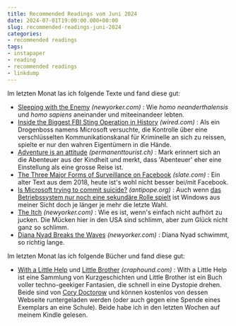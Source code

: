 ```yaml
---
title: Recommended Readings vom Juni 2024
date: 2024-07-01T19:00:00.000+00:00
slug: recommended-readings-juni-2024
categories:
- recommended readings
tags:
- instapaper
- reading
- recommended readings
- linkdump
---
```


Im letzten Monat las ich folgende Texte und fand diese gut:

- [Sleeping with the Enemy](https://www.newyorker.com/magazine/2011/08/15/sleeping-with-the-enemy) *(newyorker.com)* : Wie *homo neanderthalensis* und *homo sapiens* aneinander und miteeinandeer lebten.
- [Inside the Biggest FBI Sting Operation in History](https://www.wired.com/story/inside-biggest-fbi-sting-operation-in-history/) *(wired.com)* : Als ein Drogenboss namens Microsoft versuchte, die Kontrolle über eine verschlüsselten Kommunikationskanal für Kriminelle an sich zu reissen, spielte er nur den wahren Eigentümern in die Hände.
- [Adventure is an attitude](https://permanenttourist.ch/2022/11/adventure-is-an-attitude/) *(permanenttourist.ch)* : Mark erinnert sich an die Abenteuer aus der Kindheit und merkt, dass 'Abenteuer' eher eine Einstellung als eine grosse Reise ist.
- [The Three Major Forms of Surveillance on Facebook](https://slate.com/technology/2018/06/antisocial-media-excerpt-there-are-three-major-forms-of-facebook-surveillance.html) *(slate.com)* : Ein alter Text aus dem 2018, heute ist's wohl nicht besser bei/mit Facebook. 
- [Is Microsoft trying to commit suicide?](http://www.antipope.org/charlie/blog-static/2024/06/is-microsoft-trying-to-commit-.html) *(antipope.org)* : Auch wenn [das Betriebssystem nur noch eine sekundäre Rolle spielt](https://blog.dasrecht.net/2024/06/08/das-betriebssystem-spielt-eigentlich-nur-eine-sekundare-rolle/) ist Windows aus meiner Sicht doch je länger je mehr die letzte Wahl.
- [The Itch](https://www.newyorker.com/magazine/2008/06/30/the-itch) *(newyorker.com)* : Wie es ist, wenn's einfach nicht aufhört zu jucken. Die Mücken hier in den USA sind schlimm, aber zum Glück nicht ganz so schlimm.
- [Diana Nyad Breaks the Waves](https://www.newyorker.com/magazine/2014/02/10/diana-nyad-profile-cuba-florida-swim) *(newyorker.com)* : Diana Nyad schwimmt, so richtig lange.

Im letzten Monat las ich folgende Bücher und fand diese gut:

- [With a Little Help](https://craphound.com/category/walh/) und [Little Brother](https://craphound.com/littlebrother/about/) *(craphound.com)* : With a Little Help ist eine Sammlung von Kurzgeschichten und Little Brother ist ein Buch voller techno-geekiger Fantasien, die schnell in eine Dystopie drehen. Beide sind von [Cory Doctorow](https://craphound.com) und können kostenlos von dessen Webseite runtergeladen werden (oder auch gegen eine Spende eines Exemplars an eine Schule). Beide habe ich in den letzten Wochen auf meinem Kindle gelesen.